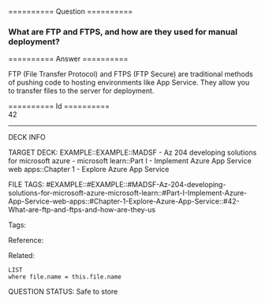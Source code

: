 ========== Question ==========  

### What are FTP and FTPS, and how are they used for manual deployment?  

========== Answer ==========  

FTP (File Transfer Protocol) and FTPS (FTP Secure) are traditional methods of
pushing code to hosting environments like App Service. They allow you to
transfer files to the server for deployment.

========== Id ==========  
42

---

DECK INFO

TARGET DECK: EXAMPLE::EXAMPLE::MADSF - Az 204 developing solutions for microsoft azure - microsoft learn::Part I - Implement Azure App Service web apps::Chapter 1 - Explore Azure App Service

FILE TAGS: #EXAMPLE::#EXAMPLE::#MADSF-Az-204-developing-solutions-for-microsoft-azure-microsoft-learn::#Part-I-Implement-Azure-App-Service-web-apps::#Chapter-1-Explore-Azure-App-Service::#42-What-are-ftp-and-ftps-and-how-are-they-us

Tags:

Reference:

Related:

```dataview
LIST
where file.name = this.file.name
```

QUESTION STATUS: Safe to store
